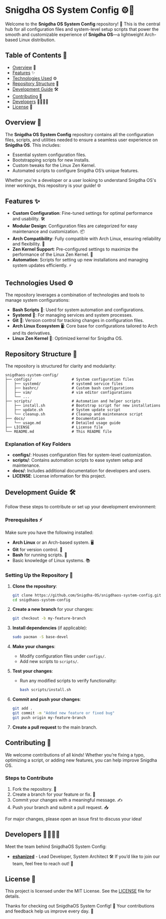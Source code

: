 # Snigdha OS System Config ⚙️🚀  

Welcome to the **Snigdha OS System Config** repository! 🎉 This is the central hub for all configuration files and system-level setup scripts that power the smooth and customizable experience of **Snigdha OS**—a lightweight Arch-based Linux distribution.  



## Table of Contents 📑  

- [Overview](#overview) 🌟  
- [Features](#features) ✨  
- [Technologies Used](#technologies-used) ⚙️  
- [Repository Structure](#repository-structure) 📂  
- [Development Guide](#development-guide) 🛠️  
- [Contributing](#contributing) 🤝  
- [Developers](#developers) 👨‍💻👩‍💻  
- [License](#license) 📜  



## Overview 🌟  

The **Snigdha OS System Config** repository contains all the configuration files, scripts, and utilities needed to ensure a seamless user experience on **Snigdha OS**. This includes:  

- Essential system configuration files.  
- Bootstrapping scripts for new installs.  
- Custom tweaks for the Linux Zen Kernel.  
- Automated scripts to configure Snigdha OS’s unique features.  

Whether you're a developer or a user looking to understand Snigdha OS's inner workings, this repository is your guide! 🌐  



## Features ✨  

- **Custom Configuration**: Fine-tuned settings for optimal performance and usability. 🛠️  
- **Modular Design**: Configuration files are categorized for easy maintenance and customization. 📦  
- **Arch Compatibility**: Fully compatible with Arch Linux, ensuring reliability and flexibility. 🔗  
- **Zen Kernel Support**: Pre-configured settings to maximize the performance of the Linux Zen Kernel. 🚀  
- **Automation**: Scripts for setting up new installations and managing system updates efficiently. ⚡  



## Technologies Used ⚙️  

The repository leverages a combination of technologies and tools to manage system configurations:  

- **Bash Scripts** 🐚: Used for system automation and configurations.  
- **Systemd** 🔧: For managing services and system processes.  
- **Git** 🔄: Version control for tracking changes in configuration files.  
- **Arch Linux Ecosystem** 🖥️: Core base for configurations tailored to Arch and its derivatives.  
- **Linux Zen Kernel** 🧘: Optimized kernel for Snigdha OS.  



## Repository Structure 📂  

The repository is structured for clarity and modularity:  

```
snigdhaos-system-config/  
├── configs/                  # System configuration files  
│   ├── systemd/              # systemd service files  
│   ├── bashrc/               # Custom bash configurations  
│   ├── vim/                  # vim editor configurations  
│   └── ...  
├── scripts/                  # Automation and helper scripts  
│   ├── install.sh            # Bootstrap script for new installations  
│   ├── update.sh             # System update script  
│   └── cleanup.sh            # Cleanup and maintenance script  
├── docs/                     # Documentation  
│   └── usage.md              # Detailed usage guide  
├── LICENSE                   # License file  
└── README.md                 # This README file  
```  

### Explanation of Key Folders  

- **configs/**: Houses configuration files for system-level customization.  
- **scripts/**: Contains automation scripts to ease system setup and maintenance.  
- **docs/**: Includes additional documentation for developers and users.  
- **LICENSE**: License information for this project.  



## Development Guide 🛠️  

Follow these steps to contribute or set up your development environment:  

### Prerequisites ⚡  

Make sure you have the following installed:  
- **Arch Linux** or an Arch-based system. 🖥️  
- **Git** for version control. 🔄  
- **Bash** for running scripts. 🐚  
- Basic knowledge of Linux systems. 📚  

### Setting Up the Repository 🚀  

1. **Clone the repository**:  
   ```bash  
   git clone https://github.com/Snigdha-OS/snigdhaos-system-config.git  
   cd snigdhaos-system-config  
   ```  

2. **Create a new branch** for your changes:  
   ```bash  
   git checkout -b my-feature-branch  
   ```  

3. **Install dependencies** (if applicable):  
   ```bash  
   sudo pacman -S base-devel  
   ```  

4. **Make your changes**:  
   - Modify configuration files under `configs/`.  
   - Add new scripts to `scripts/`.  

5. **Test your changes**:  
   - Run any modified scripts to verify functionality:  
     ```bash  
     bash scripts/install.sh  
     ```  

6. **Commit and push your changes**:  
   ```bash  
   git add .  
   git commit -m "Added new feature or fixed bug"  
   git push origin my-feature-branch  
   ```  

7. **Create a pull request** to the main branch.  



## Contributing 🤝  

We welcome contributions of all kinds! Whether you’re fixing a typo, optimizing a script, or adding new features, you can help improve Snigdha OS.  

### Steps to Contribute  

1. Fork the repository. 🍴  
2. Create a branch for your feature or fix. 🔄  
3. Commit your changes with a meaningful message. ✍️  
4. Push your branch and submit a pull request. 📥  

For major changes, please open an issue first to discuss your idea!  



## Developers 👨‍💻👩‍💻  

Meet the team behind SnigdhaOS System Config:  

- **[eshanized](https://github.com/eshanized/)** - Lead Developer, System Architect 🛠️
If you’d like to join our team, feel free to reach out! 💌  



## License 📜  

This project is licensed under the MIT License. See the [LICENSE](LICENSE) file for details.  

Thanks for checking out SnigdhaOS System Config! 💖 Your contributions and feedback help us improve every day. 🌈  
